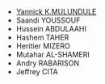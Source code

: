 <!-- Team navbar/members.md -->
 - [Yannick K.MULUNDULE](navbar/memberslink/Yannick.md) 
 - Saandi YOUSSOUF
 - Hussein ABDULAAHI
 - Hashem TAHER
 - Heritier MIZERO
 - Mutahar AL-SHAMERI
 - Andry RABARISON
 - Jeffrey CITA